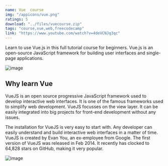 ```yaml
---
name: Vue  course
img: "/appicons/vue.png"
ratings: 5
download: "../files/vuecourse.zip"
tags: "course,vue,web,freecodecamp"
link: "https://www.youtube.com/watch?v=4deVCNJq3qc"
---
```


Learn to use Vue.js in this full tutorial course for beginners. Vue.js is an open-source JavaScript framework for building user interfaces and single-page applications.

<img src="../../screenshots/Vuecourse/ss1.png" alt="image" >

## Why learn Vue

VueJS is an open source progressive JavaScript framework used to develop interactive web interfaces. It is one of the famous frameworks used to simplify web development. VueJS focusses on the view layer. It can be easily integrated into big projects for front-end development without any issues.

The installation for VueJS is very easy to start with. Any developer can easily understand and build interactive web interfaces in a matter of time. VueJS is created by Evan You, an ex-employee from Google. The first version of VueJS was released in Feb 2014. It recently has clocked to 64,828 stars on GitHub, making it very popular.

<img src="../../screenshots/Vuecourse/ss2.png" alt="image" >
